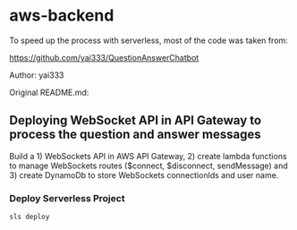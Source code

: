 # aws-backend

To speed up the process with serverless, most of the code was taken from:

https://github.com/yai333/QuestionAnswerChatbot

Author: yai333

Original README.md:

## Deploying WebSocket API in API Gateway to process the question and answer messages

Build a 1) WebSockets API in AWS API Gateway, 2) create lambda functions to manage WebSockets routes ($connect, $disconnect, sendMessage) and 3) create DynamoDb to store WebSockets connectionIds and user name.

### Deploy Serverless Project

```
sls deploy
```
